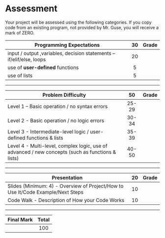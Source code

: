 # Assessment

Your project will be assessed using the following categories.  If you copy code from an existing program, not provided by Mr. Guse, you will receive a mark of ZERO.

|Programming Expectations|**30**|Grade|
|---|:---:|---|
|input / output ,variables, decision statements – if/elif/else, loops| 20 | |
|use of **user-defined** functions| 5 | |
|use of lists| 5 | |

---

|Problem Difficulty|**50**|Grade |
|---|:---:|---|
|Level 1 – Basic operation / no syntax errors |25-29 | |
|Level 2 - Basic operation / no logic errors | 30-34| |
|Level 3 - Intermediate-level logic / user-defined functions & lists| 35-39| |
|Level 4 - Multi-level, complex logic, use of advanced / new concepts (such as functions & lists)| 40-50| |
 
---

|Presentation|**20**|Grade|
|---|:---:|---|
|Slides (Minimum: 4) - Overview of Project/How to Use It/Code Example/Next Steps| 10 |
|Code Walk - Description of How your Code Works| 10 |

---

|Final Mark|Total|
|---|:---:|
|   | 100 |
